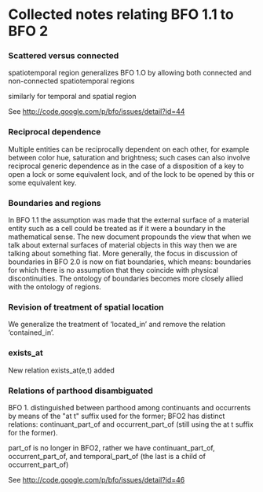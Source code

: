 # Collected notes relating BFO 1.1 to BFO 2

### Scattered versus connected ###

spatiotemporal region generalizes BFO 1.O by allowing both connected and non-connected spatiotemporal regions

similarly for temporal and spatial region

See http://code.google.com/p/bfo/issues/detail?id=44

### Reciprocal dependence ###

Multiple entities can be reciprocally dependent on each other, for example between color hue, saturation and brightness; such cases can also involve reciprocal generic dependence as in the case of a disposition of a key to open a lock or some equivalent lock, and of the lock to be opened by this or some equivalent key.

### Boundaries and regions ###

In BFO 1.1 the assumption was made that the external surface of a material entity such as a cell could be treated as if it were a boundary in the mathematical sense. The new document propounds the view that when we talk about external surfaces of material objects in this way then we are talking about something fiat. More generally, the focus in discussion of boundaries in BFO 2.0 is now on fiat boundaries, which means: boundaries for which there is no assumption that they coincide with physical discontinuities. The ontology of boundaries becomes more closely allied with the ontology of regions.

### Revision of treatment of spatial location ###

We generalize the treatment of ‘located\_in’ and remove the relation ‘contained\_in’.

### exists\_at ###

New relation exists\_at(e,t) added

### Relations of parthood disambiguated ###

BFO 1. distinguished between parthood among continuants and occurrents by means of the "at t" suffix used for the former; BFO2 has distinct relations: continuant\_part\_of and occurrent\_part\_of (still using the at t suffix for the former).

part\_of is no longer in BFO2,  rather we have continuant\_part\_of, occurrent\_part\_of, and temporal\_part\_of (the last is a child of occurrent\_part\_of)

See http://code.google.com/p/bfo/issues/detail?id=46
